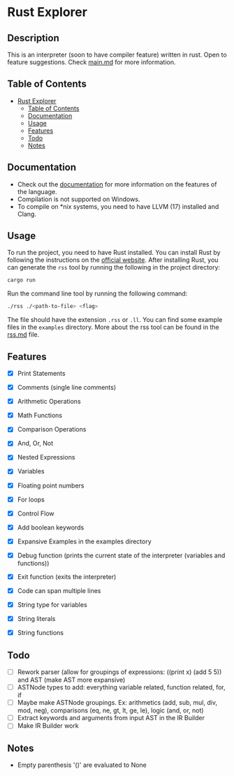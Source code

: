# Rust Explorer

## Description
This is an interpreter (soon to have compiler feature) written in rust. Open to feature suggestions. Check [main.md](docs/main.md) for more information.

## Table of Contents
- [Rust Explorer](#rust-explorer)
  - [Table of Contents](#table-of-contents)
  - [Documentation](#documentation)
  - [Usage](#usage)
  - [Features](#features)
  - [Todo](#todo)
  - [Notes](#notes)

## Documentation
- Check out the [documentation](docs/main.md) for more information on the features of the language.
- Compilation is not supported on Windows.
- To compile on *nix systems, you need to have LLVM (17) installed and Clang.

## Usage
To run the project, you need to have Rust installed. You can install Rust by following the instructions on the [official website](https://www.rust-lang.org/tools/install). After installing Rust, you can generate the `rss` tool by running the following in the project directory:
```bash
cargo run
```

Run the command line tool by running the following command:
```bash
./rss ./<path-to-file> <flag>
```
The file should have the extension `.rss` or `.ll`. You can find some example files in the `examples` directory.
More about the rss tool can be found in the [rss.md](docs/rss.md) file.

## Features
- [x] Print Statements
- [x] Comments (single line comments)
- [x] Arithmetic Operations
- [x] Math Functions
- [x] Comparison Operations
- [x] And, Or, Not
- [x] Nested Expressions
- [x] Variables
- [x] Floating point numbers
- [x] For loops
- [x] Control Flow
- [x] Add boolean keywords
- [x] Expansive Examples in the examples directory
- [x] Debug function (prints the current state of the interpreter (variables and functions))
- [x] Exit function (exits the interpreter)
- [x] Code can span multiple lines
- [x] String type for variables
- [x] String literals
- [x] String functions


## Todo
- [ ] Rework parser (allow for groupings of expressions: ((print x) (add 5 5)) and AST (make AST more expansive)
- [ ] ASTNode types to add: everything variable related, function related, for, if
- [ ] Maybe make ASTNode groupings. Ex: arithmetics (add, sub, mul, div, mod, neg), comparisons (eq, ne, gt, lt, ge, le), logic (and, or, not)
- [ ] Extract keywords and arguments from input AST in the IR Builder
- [ ] Make IR Builder work
 
## Notes
- Empty parenthesis '()' are evaluated to None
